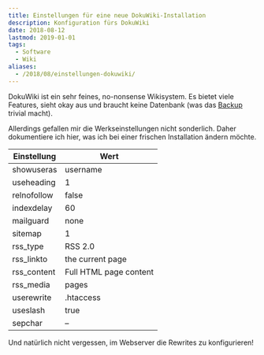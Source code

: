 ```yaml
---
title: Einstellungen für eine neue DokuWiki-Installation
description: Konfiguration fürs DokuWiki
date: 2018-08-12
lastmod: 2019-01-01
tags:
  - Software
  - Wiki
aliases:
  - /2018/08/einstellungen-dokuwiki/
---
```

DokuWiki ist ein sehr feines, no-nonsense Wikisystem. Es bietet viele Features, sieht okay aus und braucht keine Datenbank (was das [Backup](/backup-dokuwiki-tarsnap/) trivial macht).

Allerdings gefallen mir die Werkseinstellungen nicht sonderlich. Daher dokumentiere ich hier, was ich bei einer frischen Installation ändern möchte.

|Einstellung|Wert|
|---|---|
|showuseras|username|
|useheading|1|
|relnofollow|false|
|indexdelay|60|
|mailguard|none|
|sitemap|1|
|rss_type|RSS 2.0|
|rss_linkto|the current page|
|rss_content|Full HTML page content|
|rss_media|pages|
|userewrite|.htaccess|
|useslash|true|
|sepchar|–|

Und natürlich nicht vergessen, im Webserver die Rewrites zu konfigurieren!